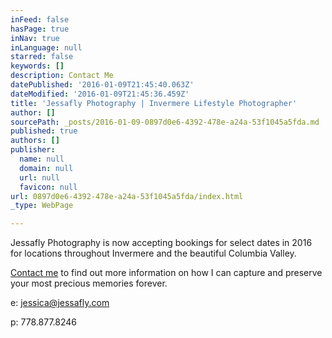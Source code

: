 ```yaml
---
inFeed: false
hasPage: true
inNav: true
inLanguage: null
starred: false
keywords: []
description: Contact Me
datePublished: '2016-01-09T21:45:40.063Z'
dateModified: '2016-01-09T21:45:36.459Z'
title: 'Jessafly Photography | Invermere Lifestyle Photographer'
author: []
sourcePath: _posts/2016-01-09-0897d0e6-4392-478e-a24a-53f1045a5fda.md
published: true
authors: []
publisher:
  name: null
  domain: null
  url: null
  favicon: null
url: 0897d0e6-4392-478e-a24a-53f1045a5fda/index.html
_type: WebPage

---
```

Jessafly Photography is now accepting bookings for select dates in 2016 for locations throughout Invermere and the beautiful Columbia Valley.

[Contact me][0] to find out more information on how I can capture and preserve your most precious memories forever.

e: [jessica@jessafly.com][0]

p: 778.877.8246

[0]: mailto:jessica@jessafly.com